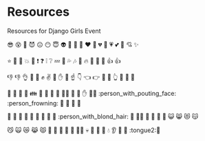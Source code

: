 # Resources

Resources for Django Girls Event



:sunglasses:   :dizzy_face:   :imp:   :smiling_imp:   :neutral_face:   :no_mouth:   :innocent:   :alien:   :yellow_heart:   :blue_heart:   :purple_heart:   :heart:   :green_heart:   :broken_heart:   :heartbeat:   :heartpulse:   :two_hearts:   :revolving_hearts:   :cupid:   :sparkles:

:star:   :star2:   :dizzy:   :collision:   :anger:   :exclamation:   :question:   :grey_exclamation:   :grey_question:   :zzz:   :dash:   :sweat_drops:   :notes:   :musical_note:   :fire:   :hankey:   :poop:   :shit:   :+1:   :thumbsup:

:-1:   :thumbsdown:   :ok_hand:   :punch:   :facepunch:   :fist:   :v:   :wave:   :hand:   :open_hands:   :point_up:   :point_down:   :point_left:   :point_right:   :raised_hands:   :pray:   :point_up_2:   :clap:   :muscle:   :metal:

:walking:   :runner:   :running:   :couple:   :family:   :two_men_holding_hands:   :two_women_holding_hands:   :dancer:   :dancers:   :ok_woman:   :no_good:   :information_desk_person:   :raised_hand:   :bride_with_veil:   :person_with_pouting_face:   :person_frowning:   :bow:   :couplekiss:   :couple_with_heart:   :massage:

:haircut:   :nail_care:   :boy:   :girl:   :woman:   :man:   :baby:   :older_woman:   :older_man:   :person_with_blond_hair:   :man_with_gua_pi_mao:   :man_with_turban:   :construction_worker:   :cop:   :angel:   :princess:   :smiley_cat:   :smile_cat:   :heart_eyes_cat:   :kissing_cat:

:smirk_cat:   :scream_cat:   :crying_cat_face:   :joy_cat:   :pouting_cat:   :japanese_ogre:   :japanese_goblin:   :see_no_evil:   :hear_no_evil:   :speak_no_evil:   :guardsman:   :skull:   :feet:   :lips:   :kiss:   :droplet:   :ear:   :eyes:   :nose:   :tongue2:
